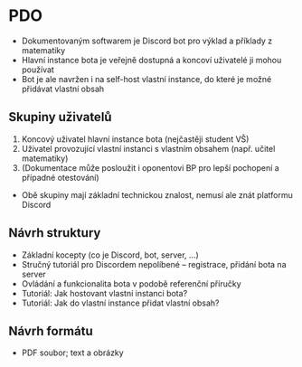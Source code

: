 # PDO

* Dokumentovaným softwarem je Discord bot pro výklad a příklady z matematiky
* Hlavní instance bota je veřejně dostupná a koncoví uživatelé ji mohou používat
* Bot je ale navržen i na self-host vlastní instance, do které je možné přidávat vlastní obsah

## Skupiny uživatelů

1. Koncový uživatel hlavní instance bota (nejčastěji student VŠ)
2. Uživatel provozující vlastní instanci s vlastním obsahem (např. učitel matematiky)
3. (Dokumentace může posloužit i oponentovi BP pro lepší pochopení a případné otestování)

* Obě skupiny mají základní technickou znalost, nemusí ale znát platformu Discord

## Návrh struktury

* Základní kocepty (co je Discord, bot, server, ...)
* Stručný tutoriál pro Discordem nepolíbené – registrace, přidání bota na server
* Ovládání a funkcionalita bota v podobě referenční příručky
* Tutoriál: Jak hostovant vlastní instanci bota?
* Tutoriál: Jak do vlastní instance přidat vlastní obsah?

## Návrh formátu

* PDF soubor; text a obrázky
